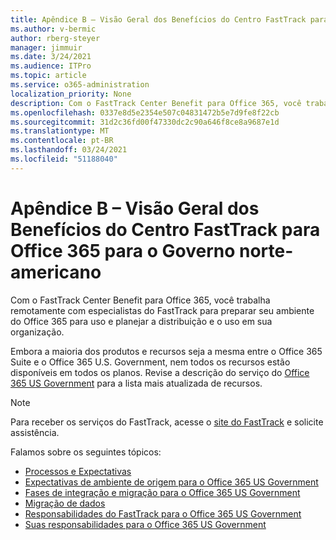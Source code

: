 ```yaml
---
title: Apêndice B – Visão Geral dos Benefícios do Centro FastTrack para Office 365 para o Governo norte-americano
ms.author: v-bermic
author: rberg-steyer
manager: jimmuir
ms.date: 3/24/2021
ms.audience: ITPro
ms.topic: article
ms.service: o365-administration
localization_priority: None
description: Com o FastTrack Center Benefit para Office 365, você trabalha remotamente com especialistas do FastTrack para preparar seu ambiente do Office 365 para uso e planejar a distribuição e o uso em sua organização.
ms.openlocfilehash: 0337e8d5e2354e507c04831472b5e7d9fe8f22cb
ms.sourcegitcommit: 31d2c36fd00f47330dc2c90a646f8ce8a9687e1d
ms.translationtype: MT
ms.contentlocale: pt-BR
ms.lasthandoff: 03/24/2021
ms.locfileid: "51188040"
---
```

# <a name="appendix-b---fasttrack-center-benefit-overview-for-office-365-us-government"></a>Apêndice B – Visão Geral dos Benefícios do Centro FastTrack para Office 365 para o Governo norte-americano

Com o FastTrack Center Benefit para Office 365, você trabalha remotamente com especialistas do FastTrack para preparar seu ambiente do Office 365 para uso e planejar a distribuição e o uso em sua organização. 
  
Embora a maioria dos produtos e recursos seja a mesma entre o Office 365 Suite e o Office 365 U.S. Government, nem todos os recursos estão disponíveis em todos os planos. Revise a descrição do serviço do [Office 365 US Government](https://aka.ms/aboutgovcloud) para a lista mais atualizada de recursos.

> [!NOTE]
> Para receber os serviços do FastTrack, acesse o [site do FastTrack](https://go.microsoft.com/fwlink/?linkid=780698) e solicite assistência.  

Falamos sobre os seguintes tópicos:
- [Processos e Expectativas](process-and-expectations.md) 
- [Expectativas de ambiente de origem para o Office 365 US Government](US-Gov-appendix-source-environment-expectations.md)   
- [Fases de integração e migração para o Office 365 US Government](US-Gov-appendix-onboarding-and-migration.md)
- [Migração de dados](data-migration.md)    
- [Responsabilidades do FastTrack para o Office 365 US Government](US-Gov-appendix-fasttrack-responsibilities.md)   
- [Suas responsabilidades para o Office 365 US Government](US-Gov-appendix-your-responsibilities.md)    

